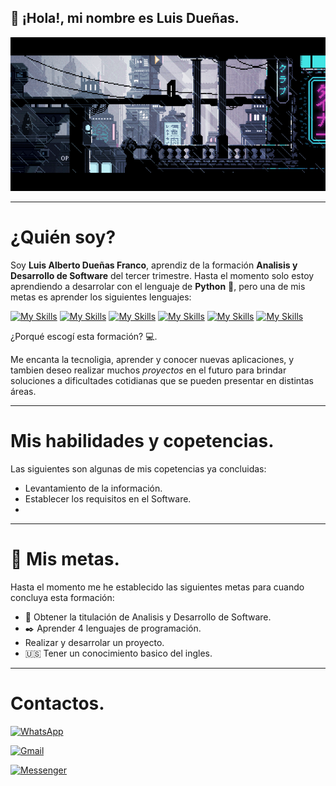 ## :wave: ¡Hola!, mi nombre es Luis Dueñas.
  
![Texto alternativo](4d1678e171347c4402c231dad0394f0f.gif)

---
# ¿Quién soy?
Soy **Luis Alberto Dueñas Franco**, aprendiz de la formación **Analisis y Desarrollo de Software** del tercer trimestre. Hasta el momento solo estoy aprendiendo a desarrolar con el lenguaje de **Python** :snake:, pero una de mis metas es aprender los siguientes lenguajes:

[![My Skills](https://skillicons.dev/icons?i=py)](https://skillicons.dev)
[![My Skills](https://skillicons.dev/icons?i=cs)](https://skillicons.dev) 
[![My Skills](https://skillicons.dev/icons?i=java)](https://skillicons.dev) 
[![My Skills](https://skillicons.dev/icons?i=javascript)](https://skillicons.dev) 
[![My Skills](https://skillicons.dev/icons?i=cpp)](https://skillicons.dev) 
[![My Skills](https://skillicons.dev/icons?i=html)](https://skillicons.dev) 

¿Porqué escogí esta formación? :computer:.

Me encanta la tecnoligia, aprender y conocer nuevas aplicaciones, y tambien deseo realizar muchos *proyectos* en el futuro para brindar soluciones a dificultades cotidianas que se pueden presentar en distintas áreas.

---
# Mis habilidades y copetencias.

Las siguientes son algunas de mis copetencias ya concluidas:

* Levantamiento de la información.
* Establecer los requisitos en el Software.
* 

---
# :checkered_flag: Mis metas.
Hasta el momento me he establecido las siguientes metas para cuando concluya esta formación:

* :page_with_curl: Obtener la titulación de Analisis y Desarrollo de Software.
* :black_nib: Aprender 4 lenguajes de programación.
* Realizar y desarrolar un proyecto.
* :us: Tener un conocimiento basico del ingles.

---
# Contactos.
[![WhatsApp](https://img.shields.io/badge/WhatsApp-25D366?style=for-the-badge&logo=whatsapp&logoColor=white)](https://wa.me/573044814774?text=Hola%20👋.%20Acabo%20de%20ver%20tu%20perfil%20y%20me%20gustar%C3%ADa%20hablar%20contigo.)

[![Gmail](https://img.shields.io/badge/Gmail-D14836?style=for-the-badge&logo=gmail&logoColor=white)](mailto:luis.a.d.f.beto@gmail.com?subject=Intento%20de%20contacto&body=hola%20%F0%9F%91%8B.%20Acabo%20de%20ver%20tu%20perfil%20de%20GitHub%20y%20estoy%20interesado%20en%20hablar%20contigo.)

[![Messenger](https://img.shields.io/badge/Messenger-00B2FF?style=for-the-badge&logo=messenger&logoColor=white)](https://m.me/https://m.me/https://m.me/luis.duenas08)
